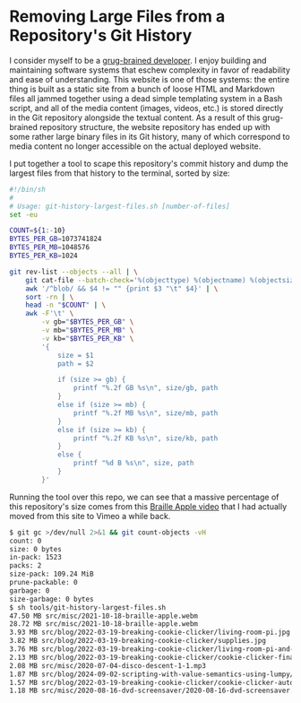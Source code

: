 Removing Large Files from a Repository's Git History
====================================================

I consider myself to be a [grug-brained developer](https://grugbrain.dev/). I
enjoy building and maintaining software systems that eschew complexity in favor
of readability and ease of understanding. This website is one of those systems:
the entire thing is built as a static site from a bunch of loose HTML and
Markdown files all jammed together using a dead simple templating system in a
Bash script, and all of the media content (images, videos, etc.) is stored
directly in the Git repository alongside the textual content. As a result of
this grug-brained repository structure, the website repository has ended up
with some rather large binary files in its Git history, many of which
correspond to media content no longer accessible on the actual deployed
website.

I put together a tool to scape this repository's commit history and dump the
largest files from that history to the terminal, sorted by size:

```sh
#!/bin/sh
#
# Usage: git-history-largest-files.sh [number-of-files]
set -eu

COUNT=${1:-10}
BYTES_PER_GB=1073741824
BYTES_PER_MB=1048576
BYTES_PER_KB=1024

git rev-list --objects --all | \
    git cat-file --batch-check='%(objecttype) %(objectname) %(objectsize) %(rest)' | \
    awk '/^blob/ && $4 != "" {print $3 "\t" $4}' | \
    sort -rn | \
    head -n "$COUNT" | \
    awk -F'\t' \
        -v gb="$BYTES_PER_GB" \
        -v mb="$BYTES_PER_MB" \
        -v kb="$BYTES_PER_KB" \
        '{
            size = $1
            path = $2

            if (size >= gb) {
                printf "%.2f GB %s\n", size/gb, path
            }
            else if (size >= mb) {
                printf "%.2f MB %s\n", size/mb, path
            }
            else if (size >= kb) {
                printf "%.2f KB %s\n", size/kb, path
            }
            else {
                printf "%d B %s\n", size, path
            }
        }'
```

Running the tool over this repo, we can see that a massive percentage of this
repository's size comes from this [Braille Apple video](https://vimeo.com/636580388)
that I had actually moved from this site to Vimeo a while back.

```sh
$ git gc >/dev/null 2>&1 && git count-objects -vH
count: 0
size: 0 bytes
in-pack: 1523
packs: 2
size-pack: 109.24 MiB
prune-packable: 0
garbage: 0
size-garbage: 0 bytes
$ sh tools/git-history-largest-files.sh
47.50 MB src/misc/2021-10-18-braille-apple.webm
28.72 MB src/misc/2021-10-18-braille-apple.webm
3.93 MB src/blog/2022-03-19-breaking-cookie-clicker/living-room-pi.jpg
3.82 MB src/blog/2022-03-19-breaking-cookie-clicker/supplies.jpg
3.76 MB src/blog/2022-03-19-breaking-cookie-clicker/living-room-pi-and-tv.jpg
2.13 MB src/blog/2022-03-19-breaking-cookie-clicker/cookie-clicker-final-stats.png
2.08 MB src/misc/2020-07-04-disco-descent-1-1.mp3
1.87 MB src/blog/2024-09-02-scripting-with-value-semantics-using-lumpy/lumpy-game.mp4
1.57 MB src/blog/2022-03-19-breaking-cookie-clicker/cookie-clicker-auto-clicker.png
1.18 MB src/misc/2020-08-16-dvd-screensaver/2020-08-16-dvd-screensaver.mp4
```

